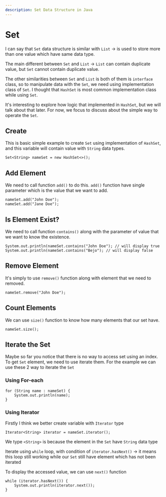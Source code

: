 ```yaml
---
description: Set Data Structure in Java
---
```


# Set

I can say that `Set` data structure is similar with `List` -> is used to store more than one value which have same data type.

The main different between `Set` and `List` -> `List` can contain duplicate value, but `Set` cannot contain duplicate value.

The other similarities between `Set` and `List` is both of them is `interface` class, so to manipulate data with the `Set`, we need using implementation class of `Set`. I thought that `HashSet` is most common implementation class while using `Set`.&#x20;

It's interesting to explore how logic that implemented in `HashSet`, but we will talk about that later. For now, we focus to discuss about the simple way to operate the `Set`.

## Create

This is basic simple example to create `Set` using implementation of `HashSet`, and this variable will contain value with `String` data types.

```
Set<String> nameSet = new HashSet<>();
```

## Add Element

We need to call function `add()` to do this. `add()` function have single parameter which is the value that we want to add.

```
nameSet.add("John Doe");
nameSet.add("Jane Doe");
```

## Is Element Exist?

We need to call function `contains()` along with the parameter of value that we want to know the existence.

```
System.out.println(nameSet.contains("John Doe"); // will display true
System.out.println(nameSet.contains("Bejo"); // will display false
```

## Remove Element

It's simply to use `remove()` function along with element that we need to removed.

```
nameSet.remove("John Doe");
```

## Count Elements

We can use `size()` function to know how many elements that our set have.

```
nameSet.size();
```

## Iterate the Set

Maybe so far you notice that there is no way to access set using an index. To get `Set` element, we need to use iterate them. For the example we can use these 2 way to iterate the `Set`

### Using For-each

```
for (String name : nameSet) {
    System.out.println(name);
}
```

### Using Iterator

Firstly I think we better create variable with `Iterator` type

```
Iterator<String> iterator = nameSet.iterator();
```

We type `<String>` is because the element in the `Set` have `String` data type

Iterate using `while` loop, with condition of `iterator.hasNext()` -> it means this loop still working while our `Set` still have element which has not been iterated&#x20;

To display the accessed value, we can use `next()` function

```
while (iterator.hasNext()) {
    System.out.println(iterator.next());
}
```
